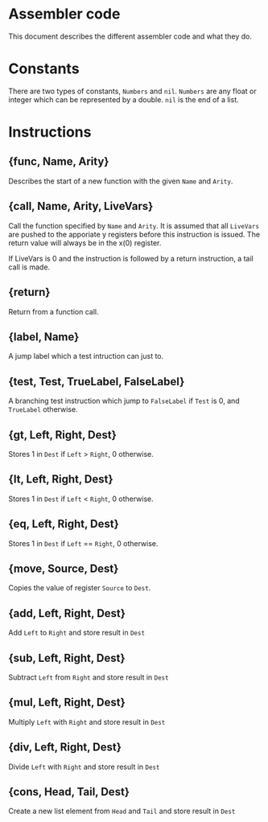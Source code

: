 # Assembler code

This document describes the different assembler code and what they do.

# Constants

There are two types of constants, `Numbers` and `nil`. `Numbers` are any float or integer which can be represented by a double. `nil` is the end of a list.

# Instructions 

## {func, Name, Arity}

Describes the start of a new function with the given `Name` and `Arity`.

## {call, Name, Arity, LiveVars}

Call the function specified by `Name` and `Arity`. It is assumed that all `LiveVars` are pushed to the apporiate y registers before this instruction is issued. The return value will always be in the x(0) register.

If LiveVars is 0 and the instruction is followed by a return instruction, a tail call is made.

## {return}

Return from a function call. 

## {label, Name}

A jump label which a test intruction can just to.

## {test, Test, TrueLabel, FalseLabel}

A branching test instruction which jump to `FalseLabel` if `Test` is 0, and `TrueLabel` otherwise.

## {gt, Left, Right, Dest}

Stores 1 in `Dest` if `Left` > `Right`, 0 otherwise.

## {lt, Left, Right, Dest}

Stores 1 in `Dest` if `Left` < `Right`, 0 otherwise.

## {eq, Left, Right, Dest}

Stores 1 in `Dest` if `Left` == `Right`, 0 otherwise.

## {move, Source, Dest}

Copies the value of register `Source` to `Dest`.

## {add, Left, Right, Dest}

Add `Left` to `Right` and store result in `Dest`

## {sub, Left, Right, Dest}

Subtract `Left` from `Right` and store result in `Dest`

## {mul, Left, Right, Dest}

Multiply `Left` with `Right` and store result in `Dest`

## {div, Left, Right, Dest}

Divide `Left` with `Right` and store result in `Dest`

## {cons, Head, Tail, Dest}

Create a new list element from `Head` and `Tail` and store result in `Dest`
